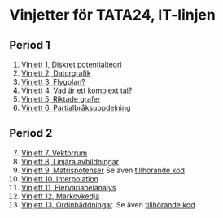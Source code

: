 # Vinjetter för TATA24, IT-linjen


## Period 1
   1. [Vinjett 1, Diskret potentialteori](Vinjett1.pdf)
   2. [Vinjett 2, Datorgrafik](Vinjett2.pdf)
   3. [Vinjett 3, Flygplan?](Vinjett3.pdf)
   4. [Vinjett 4, Vad är ett komplext tal?](Vinjett4.pdf)
   5. [Vinjett 5, Riktade grafer](Vinjett5.pdf)
   6. [Vinjett 6, Partialbråksuppdelning](Vinjett6.pdf)

## Period 2
   7. [Vinjett 7, Vektorrum](Vinjett7.pdf)
   8. [Vinjett 8, Linjära avbildningar](Vinjett8.pdf)
   9. [Vinjett 9, Matrispotenser](Vinjett9n.pdf) 
   Se även [tillhörande kod](../Kod/matrispotenser.ipynb)
   10. [Vinjett 10, Interpolation](Vinjett10n.pdf)
   11. [Vinjett 11, Flervariabelanalys](Vinjett11n.pdf)
   12. [Vinjett 12, Markovkedja](Vinjett12n.pdf)
   13. [Vinjett 13, Ordinbäddningar](). Se även [tillhörande kod](../Kod/wordembeddings-new.ipynb)
